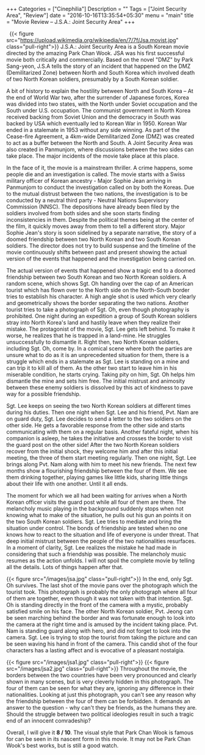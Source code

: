 +++
Categories = ["Cinephilia"]
Description = ""
Tags = ["Joint Security Area", "Review"]
date = "2016-10-16T13:35:54+05:30"
menu = "main"
title = "Movie Review – J.S.A.: Joint Security Area"
+++

 
{{< figure src="https://upload.wikimedia.org/wikipedia/en/7/7f/Jsa.movist.jpg" class="pull-right">}}
J.S.A.: Joint Security Area is a South Korean movie directed by the amazing Park Chan Wook. JSA was his first successful movie both critically and commercially. Based on the novel "DMZ" by Park Sang-yeon, J.S.A tells the story of an incident that happened on the DMZ (Demilitarized Zone) between North and South Korea which involved death of two North Korean soldiers, presumably by a South Korean soldier.

A bit of history to explain the hostility between North and South Korea – At the end of World War two, after the surrender of Japanese forces, Korea was divided into two states, with the North under Soviet occupation and the South under U.S. occupation. The communist government in North Korea received backing from Soviet Union and the democracy in South was backed by USA which eventually led to Korean War in 1950. Korean War ended in a stalemate in 1953 without any side winning. As part of the Cease-fire Agreement, a 4km-wide Demilitarized Zone (DMZ) was created to act as a buffer between the North and South. A Joint Security Area was also created in Panmunjom, where discussions between the two sides can take place. The major incidents of the movie take place at this place.

In the face of it, the movie is a mainstream thriller. A crime happens, some people die and an investigation is called. The movie starts with a Swiss military officer of Korean ancestry - Major Sophie Jean arriving in Panmunjom to conduct the investigation called on by both the Koreas. Due to the mutual distrust between the two nations, the investigation is to be conducted by a neutral third party - Neutral Nations Supervisory Commission (NNSC). The depositions have already been filed by the soldiers involved from both sides and she soon starts finding inconsistencies in them. Despite the political themes being at the center of the film, it quickly moves away from them to tell a different story. Major Sophie Jean's story is soon sidelined by a separate narrative, the story of a doomed friendship between two North Korean and two South Korean soldiers. The director does not try to build suspense and the timeline of the movie continuously shifts between past and present showing the actual version of the events that happened and the investigation being carried on.

The actual version of events that happened show a tragic end to a doomed friendship between two South Korean and two North Korean soldiers. A random scene, which shows Sgt. Oh handing over the cap of an American tourist which has flown over to the North side on the North-South border tries to establish his character. A high angle shot is used which very clearly and geometrically shows the border separating the two nations. Another tourist tries to take a photograph of Sgt. Oh, even though photography is prohibited. One night during an expedition a group of South Korean soldiers stray into North Korea's land and hastily leave when they realize their mistake. The protagonist of the movie, Sgt. Lee gets left behind. To make it worse, he realizes that he is trapped in a land-mine. He struggles unsuccessfully to dismantle it. Right then, two North Korean soldiers, including Sgt. Oh, come by. In a comical scene where both the parties are unsure what to do as it is an unprecedented situation for them, there is a struggle which ends in a stalemate as Sgt. Lee is standing on a mine and can trip it to kill all of them. As the other two start to leave him in his miserable condition, he starts crying. Taking pity on him, Sgt. Oh helps him dismantle the mine and sets him free. The initial mistrust and animosity between these enemy soldiers is dissolved by this act of kindness to pave way for a possible friendship.

Sgt. Lee keeps on seeing the two North Korean soldiers at different times during his duties. Then one night when Sgt. Lee and his friend, Pvt. Nam are on guard duty, Sgt. Lee decides to send a letter to the two soldiers on the other side. He gets a favorable response from the other side and starts communicating with them on a regular basis. Another fateful night, when his companion is asleep, he takes the initiative and crosses the border to visit the guard post on the other side! After the two North Korean soldiers recover from the initial shock, they welcome him and after this initial meeting, the three of them start meeting regularly. Then one night, Sgt. Lee brings along Pvt. Nam along with him to meet his new friends. The next few months show a flourishing friendship between the four of them. We see them drinking together, playing games like little kids, sharing little things about their life with one another. Until it all ends.

The moment for which we all had been waiting for arrives when a North Korean officer visits the guard post while all four of them are there. The melancholy music playing in the background suddenly stops when not knowing what to make of the situation, he pulls out his gun an points it on the two South Korean soldiers. Sgt. Lee tries to mediate and bring the situation under control. The bonds of friendship are tested when no one knows how to react to the situation and life of everyone is under threat. That deep initial mistrust between the people of the two nationalities resurfaces. In a moment of clarity, Sgt. Lee realizes the mistake he had made in considering that such a friendship was possible. The melancholy music resumes as the action unfolds. I will not spoil the complete movie by telling all the details. Lots of things happen after that.

{{< figure src="/images/jsa.jpg" class="pull-right">}}
In the end, only Sgt. Oh survives. The last shot of the movie pans over the photograph which the tourist took. This photograph is probably the only photograph where all four of them are together, even though it was not taken with that intention. Sgt. Oh is standing directly in the front of the camera with a mystic, probably satisfied smile on his face. The other North Korean soldier, Pvt. Jeong  can be seen marching behind the border and was fortunate enough to look into the camera at the right time and is amused by the incident taking place. Pvt. Nam is standing guard along with hero, and did not forget to look into the camera. Sgt. Lee is trying to stop the tourist from taking the picture and can be seen waving his hand in front of the camera. This candid shot of the four characters has a lasting affect and is evocative of a pleasant nostalgia.

{{< figure src="/images/jsa1.jpg" class="pull-right">}}
{{< figure src="/images/jsa2.jpg" class="pull-right">}}
Throughout the movie, the borders between the two countries have been very pronounced and clearly shown in many scenes, but is very cleverly hidden in this photograph. The four of them can be seen for what they are, ignoring any difference in their nationalities. Looking at just this photograph, you can't see any reason why the friendship between the four of them can be forbidden. It demands an answer to the question - why can't they be friends, as the humans they are. Should the struggle between two political ideologies result in such a tragic end of an innocent comradeship?

Overall, I will give it **8 / 10**. The visual style that Park Chan Wook is famous for can be seen in its nascent form in this movie. It may not be Park Chan Wook's best works, but is still a good watch.
